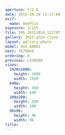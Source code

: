 ```yaml
---
aperture: f/2.0
date: 2015-10-10 11:17:08
exif:
  make: OnePlus
exposure: 1/125
file: IMG_20151010_111707
gallery: 2015-glen-clova
layout: gallery-photo
model: One A0001
next: f6708b9
ordering: 6
previous: c338648
sizes:
  1920x1080:
    height: 1080
    width: 1920
  640w:
    height: 360
    width: 640
  200x200:
    height: 200
    width: 200
  96x96:
    height: 96
    width: 96
title: 
---
```

